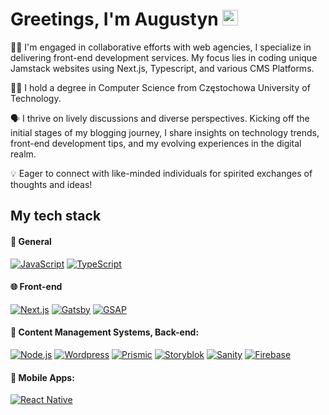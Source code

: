 #  Greetings, I'm Augustyn <img src="https://media.giphy.com/media/hvRJCLFzcasrR4ia7z/giphy.gif" width="25px" height="25px">

👨‍💻 I'm engaged in collaborative efforts with web agencies, I specialize in delivering front-end development services. My focus lies in coding unique Jamstack websites using Next.js, Typescript, and various CMS Platforms.

🧑‍🎓 I hold a degree in Computer Science from Częstochowa University of Technology.

🗣️ I thrive on lively discussions and diverse perspectives. Kicking off the initial stages of my blogging journey, I share insights on technology trends, front-end development tips, and my evolving experiences in the digital realm. 

💡 Eager to connect with like-minded individuals for spirited exchanges of thoughts and ideas!

## My tech stack

#### 🔧 General
[![JavaScript](https://img.shields.io/badge/-JavaScript-F7DF1E?style=flat-square&logo=javascript&logoColor=white)](https://www.javascript.com/)
[![TypeScript](https://img.shields.io/badge/-TypeScript-007ACC?style=flat-square&logo=typescript&logoColor=white)](https://www.typescriptlang.org/)
  
#### 🌐 Front-end
[![Next.js](https://img.shields.io/badge/-Next.js-000000?style=flat-square&logo=next.js&logoColor=white)](https://nextjs.org/)
[![Gatsby](https://img.shields.io/badge/Gatsby-663399?logo=gatsby&logoColor=white&style=flat-square)](https://www.gatsbyjs.com/)
[![GSAP](https://img.shields.io/badge/GSAP-88ce04?style=flat-square&logo=gsap&logoColor=white)](https://greensock.com/gsap/)

#### 🚀 Content Management Systems, Back-end:
[![Node.js](https://img.shields.io/badge/-Node.js-026e00?style=flat-square&logo=nodedotjs&logoColor=white)](https://www.javascript.com/)
[![Wordpress](https://img.shields.io/badge/Wordpress-21759B?&logo=wordpress&logoColor=white&style=flat-square)](https://wordpress.org/)
[![Prismic](https://img.shields.io/badge/Prismic-000000?&logo=prismic&logoColor=white&style=flat-square)](https://prismic.io/)
[![Storyblok](https://img.shields.io/badge/Storyblok-00b3b0?&logo=storyblok&logoColor=white&style=flat-square)](https://www.storyblok.com/)
[![Sanity](https://img.shields.io/badge/Sanity-f36458?&logo=sanity&logoColor=white&style=flat-square)](https://www.sanity.io/)
[![Firebase](https://img.shields.io/badge/Firebase-ff9f00?&logo=firebase&logoColor=white&style=flat-square)](https://firebase.google.com/)

#### 📱 Mobile Apps:
[![React Native](https://img.shields.io/badge/-React%20Native-45b8d8?style=flat-square&logo=react&logoColor=white)](https://reactnative.dev/)

<img src="https://github-readme-stats.vercel.app/api/top-langs/?username=augustynglowacki&layout=compact&theme=synthwave&langs_count=4#" alt=""/>
<img src="https://user-images.githubusercontent.com/71926817/179848450-0ff57b35-6c23-4754-aa86-5052ab615356.gif" alt=""/>
